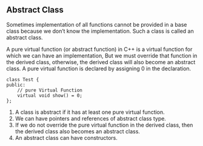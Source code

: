 ## Abstract Class

Sometimes implementation of all functions cannot be provided in a base class because we don’t know the implementation. Such a class is called an abstract class.

A pure virtual function (or abstract function) in C++ is a virtual function for which we can have an implementation, But we must override that function in the derived class, otherwise, the derived class will also become an abstract class. A pure virtual function is declared by assigning 0 in the declaration.

```
class Test {
public:
	// pure Virtual Function
	virtual void show() = 0;
};

```

1. A class is abstract if it has at least one pure virtual function.
2. We can have pointers and references of abstract class type.
3. If we do not override the pure virtual function in the derived class, then the derived class also becomes an abstract class.
4. An abstract class can have constructors.